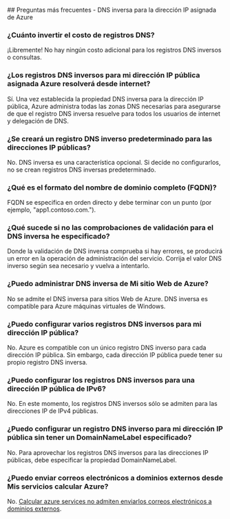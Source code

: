 <BR> 
## <a name="faq---reverse-dns-for-your-azure-assigned-ip-address"></a>Preguntas más frecuentes - DNS inversa para la dirección IP asignada de Azure

### <a name="how-much-do-reverse-dns-records-cost"></a>¿Cuánto invertir el costo de registros DNS?
¡Libremente!  No hay ningún costo adicional para los registros DNS inversos o consultas.

### <a name="will-the-reverse-dns-records-for-my-azure-assigned-public-ip-address-resolve-from-the-internet"></a>¿Los registros DNS inversos para mi dirección IP pública asignada Azure resolverá desde internet?
Sí. Una vez establecida la propiedad DNS inversa para la dirección IP pública, Azure administra todas las zonas DNS necesarias para asegurarse de que el registro DNS inversa resuelve para todos los usuarios de internet y delegación de DNS.

### <a name="will-a-default-reverse-dns-record-be-created-for-my-public-ip-addresses"></a>¿Se creará un registro DNS inverso predeterminado para las direcciones IP públicas?
No. DNS inversa es una característica opcional. Si decide no configurarlos, no se crean registros DNS inversas predeterminado.

### <a name="what-is-the-format-for-the-fully-qualified-domain-name-fqdn"></a>¿Qué es el formato del nombre de dominio completo (FQDN)?
FQDN se especifica en orden directo y debe terminar con un punto (por ejemplo, "app1.contoso.com.").

### <a name="what-happens-if-the-validation-checks-for-the-reverse-dns-ive-specified-fail"></a>¿Qué sucede si no las comprobaciones de validación para el DNS inversa he especificado?
Donde la validación de DNS inversa comprueba si hay errores, se producirá un error en la operación de administración del servicio. Corrija el valor DNS inverso según sea necesario y vuelva a intentarlo.

### <a name="can-i-manage-reverse-dns-for-my-azure-website"></a>¿Puedo administrar DNS inversa de Mi sitio Web de Azure?
No se admite el DNS inversa para sitios Web de Azure. DNS inversa es compatible para Azure máquinas virtuales de Windows.

### <a name="can-i-configure-multiple-reverse-dns-records-for-my-public-ip-address"></a>¿Puedo configurar varios registros DNS inversos para mi dirección IP pública?
No. Azure es compatible con un único registro DNS inverso para cada dirección IP pública. Sin embargo, cada dirección IP pública puede tener su propio registro DNS inversa.

### <a name="can-i-configure-reverse-dns-records-for-an-ipv6-public-ip-address"></a>¿Puedo configurar los registros DNS inversos para una dirección IP pública de IPv6?
No.  En este momento, los registros DNS inversos sólo se admiten para las direcciones IP de IPv4 públicas.

### <a name="can-i-configure-a-reverse-dns-record-for-my-public-ip-address-without-having-a-domainnamelabel-specified"></a>¿Puedo configurar un registro DNS inverso para mi dirección IP pública sin tener un DomainNameLabel especificado?
No. Para aprovechar los registros DNS inversos para las direcciones IP públicas, debe especificar la propiedad DomainNameLabel.

### <a name="can-i-send-emails-to-external-domains-from-my-azure-compute-services"></a>¿Puedo enviar correos electrónicos a dominios externos desde Mis servicios calcular Azure?
No. [Calcular azure services no admiten enviarlos correos electrónicos a dominios externos](https://blogs.msdn.microsoft.com/mast/2016/04/04/sending-e-mail-from-azure-compute-resource-to-external-domains/).
